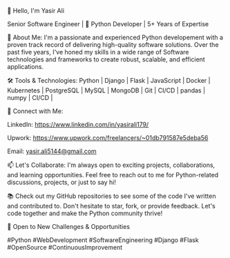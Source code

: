 👋 Hello, I'm Yasir Ali

Senior Software Engineer | 🐍 Python Developer | 5+ Years of Expertise

🌟 About Me:
I'm a passionate and experienced Python developement with a proven track record of delivering high-quality software solutions. Over the past five years, I've honed my skills in a wide range of Software technologies and frameworks to create robust, scalable, and efficient applications.


🛠️ Tools & Technologies:
Python | Django | Flask | JavaScript | Docker | Kubernetes | PostgreSQL | MySQL | MongoDB | Git | CI/CD | pandas | numpy | CI/CD  |

🔗 Connect with Me:

LinkedIn: https://www.linkedin.com/in/yasirali179/

Upwork: https://www.upwork.com/freelancers/~01db791587e5deba56

Email: yasir.ali5144@gmail.com

📫 Let's Collaborate:
I'm always open to exciting projects, collaborations, and learning opportunities. Feel free to reach out to me for Python-related discussions, projects, or just to say hi!

📚 Check out my GitHub repositories to see some of the code I've written and contributed to. Don't hesitate to star, fork, or provide feedback. Let's code together and make the Python community thrive!

🚀 Open to New Challenges & Opportunities

#Python #WebDevelopment #SoftwareEngineering #Django #Flask #OpenSource #ContinuousImprovement
